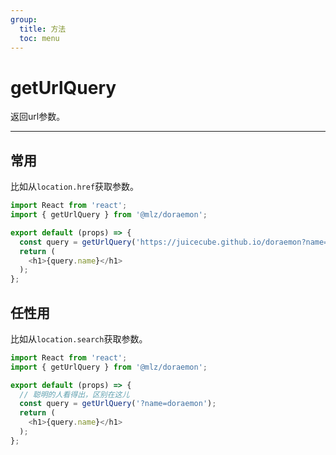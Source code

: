 ```yaml
---
group:
  title: 方法
  toc: menu
---
```


# getUrlQuery
返回url参数。
***
## 常用
比如从`location.href`获取参数。
```typescript
import React from 'react';
import { getUrlQuery } from '@mlz/doraemon';

export default (props) => {
  const query = getUrlQuery('https://juicecube.github.io/doraemon?name=doraemon');
  return (
    <h1>{query.name}</h1>
  );
};
```

## 任性用
比如从`location.search`获取参数。
```typescript
import React from 'react';
import { getUrlQuery } from '@mlz/doraemon';

export default (props) => {
  // 聪明的人看得出，区别在这儿
  const query = getUrlQuery('?name=doraemon');
  return (
    <h1>{query.name}</h1>
  );
};
```
